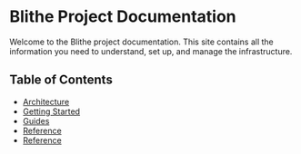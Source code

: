 # Blithe Project Documentation

Welcome to the Blithe project documentation. This site contains all the information you need to understand, set up, and manage the infrastructure.

## Table of Contents

*   [Architecture](./architecture.md)
*   [Getting Started](./getting-started.md)
*   [Guides](./guides/traefik-basic-auth.md)
*   [Reference](./reference/terraform.md)
*   [Reference](./reference/ansible.md)

<!-- Trigger deployment -->
